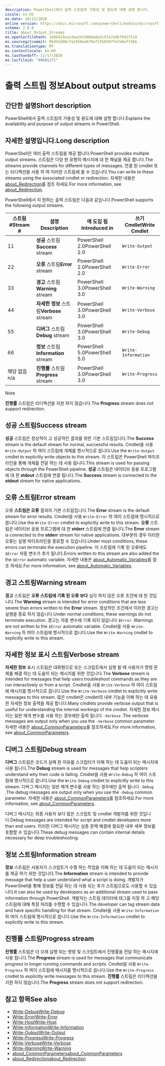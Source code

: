 ```yaml
---
description: PowerShell에서 출력 스트림의 가용성 및 용도에 대해 설명 합니다.
Locale: en-US
ms.date: 10/13/2020
online version: https://docs.microsoft.com/powershell/module/microsoft.powershell.core/about/about_output_streams?view=powershell-7.2&WT.mc_id=ps-gethelp
schema: 2.0.0
title: about_Output_Streams
ms.openlocfilehash: 1dd6424ea14aa241b084a0a2c97a7e9bf6927518
ms.sourcegitcommit: 95d41698c7a2450eeb70ef2fb6507fe7e6eff3b6
ms.translationtype: MT
ms.contentlocale: ko-KR
ms.lasthandoff: 11/17/2020
ms.locfileid: "99601271"
---
```

# <a name="about-output-streams"></a><span data-ttu-id="cf07f-103">출력 스트림 정보</span><span class="sxs-lookup"><span data-stu-id="cf07f-103">About output streams</span></span>

## <a name="short-description"></a><span data-ttu-id="cf07f-104">간단한 설명</span><span class="sxs-lookup"><span data-stu-id="cf07f-104">Short description</span></span>
<span data-ttu-id="cf07f-105">PowerShell에서 출력 스트림의 가용성 및 용도에 대해 설명 합니다.</span><span class="sxs-lookup"><span data-stu-id="cf07f-105">Explains the availability and purpose of output streams in PowerShell.</span></span>

## <a name="long-description"></a><span data-ttu-id="cf07f-106">자세한 설명입니다.</span><span class="sxs-lookup"><span data-stu-id="cf07f-106">Long description</span></span>

<span data-ttu-id="cf07f-107">PowerShell은 여러 출력 스트림을 제공 합니다.</span><span class="sxs-lookup"><span data-stu-id="cf07f-107">PowerShell provides multiple output streams.</span></span> <span data-ttu-id="cf07f-108">스트림은 다양 한 유형의 메시지에 대 한 채널을 제공 합니다.</span><span class="sxs-lookup"><span data-stu-id="cf07f-108">The streams provide channels for different types of messages.</span></span> <span data-ttu-id="cf07f-109">연결 된 cmdlet 또는 리디렉션을 사용 하 여 이러한 스트림에 쓸 수 있습니다.</span><span class="sxs-lookup"><span data-stu-id="cf07f-109">You can write to these streams using the associated cmdlet or redirection.</span></span> <span data-ttu-id="cf07f-110">자세한 내용은 [about_Redirection](about_Redirection.md)를 참조 하세요.</span><span class="sxs-lookup"><span data-stu-id="cf07f-110">For more information, see [about_Redirection](about_Redirection.md).</span></span>

<span data-ttu-id="cf07f-111">PowerShell에서 지 원하는 출력 스트림은 다음과 같습니다.</span><span class="sxs-lookup"><span data-stu-id="cf07f-111">PowerShell supports the following output streams.</span></span>

| <span data-ttu-id="cf07f-112">스트림 #</span><span class="sxs-lookup"><span data-stu-id="cf07f-112">Stream #</span></span> |      <span data-ttu-id="cf07f-113">설명</span><span class="sxs-lookup"><span data-stu-id="cf07f-113">Description</span></span>       | <span data-ttu-id="cf07f-114">에 도입 됨</span><span class="sxs-lookup"><span data-stu-id="cf07f-114">Introduced in</span></span>  |    <span data-ttu-id="cf07f-115">쓰기 Cmdlet</span><span class="sxs-lookup"><span data-stu-id="cf07f-115">Write Cmdlet</span></span>     |
| -------- | ---------------------- | -------------- | ------------------- |
| <span data-ttu-id="cf07f-116">1</span><span class="sxs-lookup"><span data-stu-id="cf07f-116">1</span></span>        | <span data-ttu-id="cf07f-117">**성공** 스트림</span><span class="sxs-lookup"><span data-stu-id="cf07f-117">**Success** stream</span></span>     | <span data-ttu-id="cf07f-118">PowerShell 2.0</span><span class="sxs-lookup"><span data-stu-id="cf07f-118">PowerShell 2.0</span></span> | `Write-Output`      |
| <span data-ttu-id="cf07f-119">2</span><span class="sxs-lookup"><span data-stu-id="cf07f-119">2</span></span>        | <span data-ttu-id="cf07f-120">**오류** 스트림</span><span class="sxs-lookup"><span data-stu-id="cf07f-120">**Error** stream</span></span>       | <span data-ttu-id="cf07f-121">PowerShell 2.0</span><span class="sxs-lookup"><span data-stu-id="cf07f-121">PowerShell 2.0</span></span> | `Write-Error`       |
| <span data-ttu-id="cf07f-122">3</span><span class="sxs-lookup"><span data-stu-id="cf07f-122">3</span></span>        | <span data-ttu-id="cf07f-123">**경고** 스트림</span><span class="sxs-lookup"><span data-stu-id="cf07f-123">**Warning** stream</span></span>     | <span data-ttu-id="cf07f-124">PowerShell 3.0</span><span class="sxs-lookup"><span data-stu-id="cf07f-124">PowerShell 3.0</span></span> | `Write-Warning`     |
| <span data-ttu-id="cf07f-125">4</span><span class="sxs-lookup"><span data-stu-id="cf07f-125">4</span></span>        | <span data-ttu-id="cf07f-126">**자세한 정보** 스트림</span><span class="sxs-lookup"><span data-stu-id="cf07f-126">**Verbose** stream</span></span>     | <span data-ttu-id="cf07f-127">PowerShell 3.0</span><span class="sxs-lookup"><span data-stu-id="cf07f-127">PowerShell 3.0</span></span> | `Write-Verbose`     |
| <span data-ttu-id="cf07f-128">5</span><span class="sxs-lookup"><span data-stu-id="cf07f-128">5</span></span>        | <span data-ttu-id="cf07f-129">**디버그** 스트림</span><span class="sxs-lookup"><span data-stu-id="cf07f-129">**Debug** stream</span></span>       | <span data-ttu-id="cf07f-130">PowerShell 3.0</span><span class="sxs-lookup"><span data-stu-id="cf07f-130">PowerShell 3.0</span></span> | `Write-Debug`       |
| <span data-ttu-id="cf07f-131">6</span><span class="sxs-lookup"><span data-stu-id="cf07f-131">6</span></span>        | <span data-ttu-id="cf07f-132">**정보** 스트림</span><span class="sxs-lookup"><span data-stu-id="cf07f-132">**Information** stream</span></span> | <span data-ttu-id="cf07f-133">PowerShell 5.0</span><span class="sxs-lookup"><span data-stu-id="cf07f-133">PowerShell 5.0</span></span> | `Write-Information` |
| <span data-ttu-id="cf07f-134">해당 없음</span><span class="sxs-lookup"><span data-stu-id="cf07f-134">n/a</span></span>      | <span data-ttu-id="cf07f-135">**진행률** 스트림</span><span class="sxs-lookup"><span data-stu-id="cf07f-135">**Progress** stream</span></span>    | <span data-ttu-id="cf07f-136">PowerShell 3.0</span><span class="sxs-lookup"><span data-stu-id="cf07f-136">PowerShell 3.0</span></span> | `Write-Progress`    |

> [!NOTE]
> <span data-ttu-id="cf07f-137">**진행률** 스트림은 리디렉션을 지원 하지 않습니다.</span><span class="sxs-lookup"><span data-stu-id="cf07f-137">The **Progress** stream does not support redirection.</span></span>

## <a name="success-stream"></a><span data-ttu-id="cf07f-138">성공 스트림</span><span class="sxs-lookup"><span data-stu-id="cf07f-138">Success stream</span></span>

<span data-ttu-id="cf07f-139">**성공** 스트림은 정상적이 고 성공적인 결과를 위한 기본 스트림입니다.</span><span class="sxs-lookup"><span data-stu-id="cf07f-139">The **Success** stream is the default stream for normal, successful results.</span></span>
<span data-ttu-id="cf07f-140">Cmdlet을 사용 `Write-Output` 하 여이 스트림에 개체를 명시적으로 씁니다.</span><span class="sxs-lookup"><span data-stu-id="cf07f-140">Use the `Write-Output` cmdlet to explicitly write objects to this stream.</span></span> <span data-ttu-id="cf07f-141">이 스트림은 PowerShell 파이프라인을 통해 개체를 전달 하는 데 사용 됩니다.</span><span class="sxs-lookup"><span data-stu-id="cf07f-141">This stream is used for passing objects through the PowerShell pipeline.</span></span> <span data-ttu-id="cf07f-142">**성공** 스트림은 네이티브 응용 프로그램에 대 한 **stdout** 스트림에 연결 됩니다.</span><span class="sxs-lookup"><span data-stu-id="cf07f-142">The **Success** stream is connected to the **stdout** stream for native applications.</span></span>

## <a name="error-stream"></a><span data-ttu-id="cf07f-143">오류 스트림</span><span class="sxs-lookup"><span data-stu-id="cf07f-143">Error stream</span></span>

<span data-ttu-id="cf07f-144">오류 **스트림은 오류** 결과의 기본 스트림입니다.</span><span class="sxs-lookup"><span data-stu-id="cf07f-144">The **Error** stream is the default stream for error results.</span></span> <span data-ttu-id="cf07f-145">Cmdlet을 사용 `Write-Error` 하 여이 스트림에 명시적으로 씁니다.</span><span class="sxs-lookup"><span data-stu-id="cf07f-145">Use the `Write-Error` cmdlet to explicitly write to this stream.</span></span> <span data-ttu-id="cf07f-146">**오류** 스트림은 네이티브 응용 프로그램에 대 한 **stderr** 스트림에 연결 됩니다.</span><span class="sxs-lookup"><span data-stu-id="cf07f-146">The **Error** stream is connected to the **stderr** stream for native applications.</span></span> <span data-ttu-id="cf07f-147">대부분의 경우 이러한 오류는 실행 파이프라인을 종료할 수 있습니다.</span><span class="sxs-lookup"><span data-stu-id="cf07f-147">Under most conditions, these errors can terminate the execution pipeline.</span></span> <span data-ttu-id="cf07f-148">이 스트림에 기록 된 오류에도 `$Error` 자동 변수가 추가 됩니다.</span><span class="sxs-lookup"><span data-stu-id="cf07f-148">Errors written to this stream are also added the the `$Error` automatic variable.</span></span> <span data-ttu-id="cf07f-149">자세한 내용은 [about_Automatic_Variables](about_Automatic_Variables.md)를 참조 하세요.</span><span class="sxs-lookup"><span data-stu-id="cf07f-149">For more information, see [about_Automatic_Variables](about_Automatic_Variables.md).</span></span>

## <a name="warning-stream"></a><span data-ttu-id="cf07f-150">경고 스트림</span><span class="sxs-lookup"><span data-stu-id="cf07f-150">Warning stream</span></span>

<span data-ttu-id="cf07f-151">**경고** 스트림은 **오류 스트림에 기록 된 오류 보다** 심각 하지 않은 오류 조건에 대 한 것입니다.</span><span class="sxs-lookup"><span data-stu-id="cf07f-151">The **Warning** stream is intended for error conditions that are less severe than errors written to the **Error** stream.</span></span> <span data-ttu-id="cf07f-152">정상적인 조건에서 이러한 경고는 실행을 종료 하지 않습니다.</span><span class="sxs-lookup"><span data-stu-id="cf07f-152">Under normal conditions, these warnings do not terminate execution.</span></span> <span data-ttu-id="cf07f-153">경고는 자동 변수에 기록 되지 않습니다 `$Error` .</span><span class="sxs-lookup"><span data-stu-id="cf07f-153">Warnings are not written to the `$Error` automatic variable.</span></span> <span data-ttu-id="cf07f-154">Cmdlet을 사용 `Write-Warning` 하 여이 스트림에 명시적으로 씁니다.</span><span class="sxs-lookup"><span data-stu-id="cf07f-154">Use the `Write-Warning` cmdlet to explicitly write to this stream.</span></span>

## <a name="verbose-stream"></a><span data-ttu-id="cf07f-155">자세한 정보 표시 스트림</span><span class="sxs-lookup"><span data-stu-id="cf07f-155">Verbose stream</span></span>

<span data-ttu-id="cf07f-156">**자세한 정보** 표시 스트림은 대화형으로 또는 스크립트에서 실행 될 때 사용자가 명령 문제를 해결 하는 데 도움이 되는 메시지를 위한 것입니다.</span><span class="sxs-lookup"><span data-stu-id="cf07f-156">The **Verbose** stream is intended for messages that help users troubleshoot commands as they are run interactively or from a script.</span></span> <span data-ttu-id="cf07f-157">Cmdlet을 사용 `Write-Verbose` 하 여이 스트림에 메시지를 명시적으로 씁니다.</span><span class="sxs-lookup"><span data-stu-id="cf07f-157">Use the `Write-Verbose` cmdlet to explicitly write messages to this stream.</span></span> <span data-ttu-id="cf07f-158">많은 cmdlet은 cmdlet의 내부 기능을 이해 하는 데 유용한 자세한 정보 출력을 제공 합니다.</span><span class="sxs-lookup"><span data-stu-id="cf07f-158">Many cmdlets provide verbose output that is useful for understanding the internal workings of the cmdlet.</span></span> <span data-ttu-id="cf07f-159">자세한 정보 메시지는 일반 매개 변수를 사용 하는 경우에만 출력 됩니다 `-Verbose` .</span><span class="sxs-lookup"><span data-stu-id="cf07f-159">The verbose messages are output only when you use the `-Verbose` common parameter.</span></span> <span data-ttu-id="cf07f-160">자세한 내용은 [about_CommonParameters](about_CommonParameters.md)를 참조하세요.</span><span class="sxs-lookup"><span data-stu-id="cf07f-160">For more information, see [about_CommonParameters](about_CommonParameters.md).</span></span>

## <a name="debug-stream"></a><span data-ttu-id="cf07f-161">디버그 스트림</span><span class="sxs-lookup"><span data-stu-id="cf07f-161">Debug stream</span></span>

<span data-ttu-id="cf07f-162">**디버그** 스트림은 코드가 실패 한 이유를 스크립터가 이해 하는 데 도움이 되는 메시지에 사용 됩니다.</span><span class="sxs-lookup"><span data-stu-id="cf07f-162">The **Debug** stream is used for messages that help scripters understand why their code is failing.</span></span> <span data-ttu-id="cf07f-163">Cmdlet을 사용 `Write-Debug` 하 여이 스트림에 명시적으로 씁니다.</span><span class="sxs-lookup"><span data-stu-id="cf07f-163">Use the `Write-Debug` cmdlet to explicitly write to this stream.</span></span> <span data-ttu-id="cf07f-164">디버그 메시지는 일반 매개 변수를 사용 하는 경우에만 출력 됩니다 `-Debug` .</span><span class="sxs-lookup"><span data-stu-id="cf07f-164">The debug messages are output only when you use the `-Debug` common parameter.</span></span> <span data-ttu-id="cf07f-165">자세한 내용은 [about_CommonParameters](about_CommonParameters.md)를 참조하세요.</span><span class="sxs-lookup"><span data-stu-id="cf07f-165">For more information, see [about_CommonParameters](about_CommonParameters.md).</span></span>

<span data-ttu-id="cf07f-166">디버그 메시지는 최종 사용자 보다 많은 스크립트 및 cmdlet 개발자를 위한 것입니다.</span><span class="sxs-lookup"><span data-stu-id="cf07f-166">Debug messages are intended for script and cmdlet developers more than end users.</span></span> <span data-ttu-id="cf07f-167">이러한 디버그 메시지는 심층 문제 해결에 필요한 내부 세부 정보를 포함할 수 있습니다.</span><span class="sxs-lookup"><span data-stu-id="cf07f-167">These debug messages can contain internal details necessary for deep troubleshooting.</span></span>

## <a name="information-stream"></a><span data-ttu-id="cf07f-168">정보 스트림</span><span class="sxs-lookup"><span data-stu-id="cf07f-168">Information stream</span></span>

<span data-ttu-id="cf07f-169">**정보** 스트림은 사용자가 스크립트가 수행 하는 작업을 이해 하는 데 도움이 되는 메시지를 제공 하기 위한 것입니다.</span><span class="sxs-lookup"><span data-stu-id="cf07f-169">The **Information** stream is intended to provide message that help a user understand what a script is doing.</span></span> <span data-ttu-id="cf07f-170">개발자가 PowerShell을 통해 정보를 전달 하는 데 사용 되는 추가 스트림으로도 사용할 수 있습니다.</span><span class="sxs-lookup"><span data-stu-id="cf07f-170">It can also be used by developers as an additional stream used to pass information through PowerShell.</span></span> <span data-ttu-id="cf07f-171">개발자는 스트림 데이터에 태그를 지정 하 고 해당 스트림에 대해 특정 처리를 수행할 수 있습니다.</span><span class="sxs-lookup"><span data-stu-id="cf07f-171">The developer can tag stream data and have specific handling for that stream.</span></span> <span data-ttu-id="cf07f-172">Cmdlet을 사용 `Write-Information` 하 여이 스트림에 명시적으로 씁니다.</span><span class="sxs-lookup"><span data-stu-id="cf07f-172">Use the `Write-Information` cmdlet to explicitly write to this stream.</span></span>

## <a name="progress-stream"></a><span data-ttu-id="cf07f-173">진행률 스트림</span><span class="sxs-lookup"><span data-stu-id="cf07f-173">Progress stream</span></span>

<span data-ttu-id="cf07f-174">**진행률** 스트림은 더 오래 실행 되는 명령 및 스크립트에서 진행률을 전달 하는 메시지에 사용 됩니다.</span><span class="sxs-lookup"><span data-stu-id="cf07f-174">The **Progress** stream is used for messages that communicate progress in longer running commands and scripts.</span></span> <span data-ttu-id="cf07f-175">Cmdlet을 사용 `Write-Progress` 하 여이 스트림에 메시지를 명시적으로 씁니다.</span><span class="sxs-lookup"><span data-stu-id="cf07f-175">Use the `Write-Progress` cmdlet to explicitly write messages to this stream.</span></span> <span data-ttu-id="cf07f-176">**진행률** 스트림은 리디렉션을 지원 하지 않습니다.</span><span class="sxs-lookup"><span data-stu-id="cf07f-176">The **Progress** stream does not support redirection.</span></span>

## <a name="see-also"></a><span data-ttu-id="cf07f-177">참고 항목</span><span class="sxs-lookup"><span data-stu-id="cf07f-177">See also</span></span>

- [<span data-ttu-id="cf07f-178">Write-Debug</span><span class="sxs-lookup"><span data-stu-id="cf07f-178">Write-Debug</span></span>](xref:Microsoft.PowerShell.Utility.Write-Debug)
- [<span data-ttu-id="cf07f-179">Write-Error</span><span class="sxs-lookup"><span data-stu-id="cf07f-179">Write-Error</span></span>](xref:Microsoft.PowerShell.Utility.Write-Error)
- [<span data-ttu-id="cf07f-180">Write-Host</span><span class="sxs-lookup"><span data-stu-id="cf07f-180">Write-Host</span></span>](xref:Microsoft.PowerShell.Utility.Write-Host)
- [<span data-ttu-id="cf07f-181">Write-Information</span><span class="sxs-lookup"><span data-stu-id="cf07f-181">Write-Information</span></span>](xref:Microsoft.PowerShell.Utility.Write-Information)
- [<span data-ttu-id="cf07f-182">Write-Output</span><span class="sxs-lookup"><span data-stu-id="cf07f-182">Write-Output</span></span>](xref:Microsoft.PowerShell.Utility.Write-Output)
- [<span data-ttu-id="cf07f-183">Write-Progress</span><span class="sxs-lookup"><span data-stu-id="cf07f-183">Write-Progress</span></span>](xref:Microsoft.PowerShell.Utility.Write-Progress)
- [<span data-ttu-id="cf07f-184">Write-Verbose</span><span class="sxs-lookup"><span data-stu-id="cf07f-184">Write-Verbose</span></span>](xref:Microsoft.PowerShell.Utility.Write-Verbose)
- [<span data-ttu-id="cf07f-185">Write-Warning</span><span class="sxs-lookup"><span data-stu-id="cf07f-185">Write-Warning</span></span>](xref:Microsoft.PowerShell.Utility.Write-Warning)
- [<span data-ttu-id="cf07f-186">about_CommonParameters</span><span class="sxs-lookup"><span data-stu-id="cf07f-186">about_CommonParameters</span></span>](about_CommonParameters.md)
- [<span data-ttu-id="cf07f-187">about_Redirection</span><span class="sxs-lookup"><span data-stu-id="cf07f-187">about_Redirection</span></span>](about_Redirection.md)

